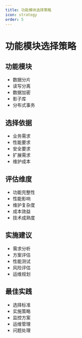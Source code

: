 ```yaml
---
title: 功能模块选择策略
icon: strategy
order: 5
---
```


# 功能模块选择策略

## 功能模块
- 数据分片
- 读写分离
- 数据加密
- 影子库
- 分布式事务

## 选择依据
- 业务需求
- 性能要求
- 安全要求
- 扩展需求
- 维护成本

## 评估维度
- 功能完整性
- 性能影响
- 维护复杂度
- 成本效益
- 技术成熟度

## 实施建议
- 需求分析
- 方案评估
- 性能测试
- 风险评估
- 运维规划

## 最佳实践
- 选择标准
- 实施策略
- 监控方案
- 运维管理
- 问题处理
